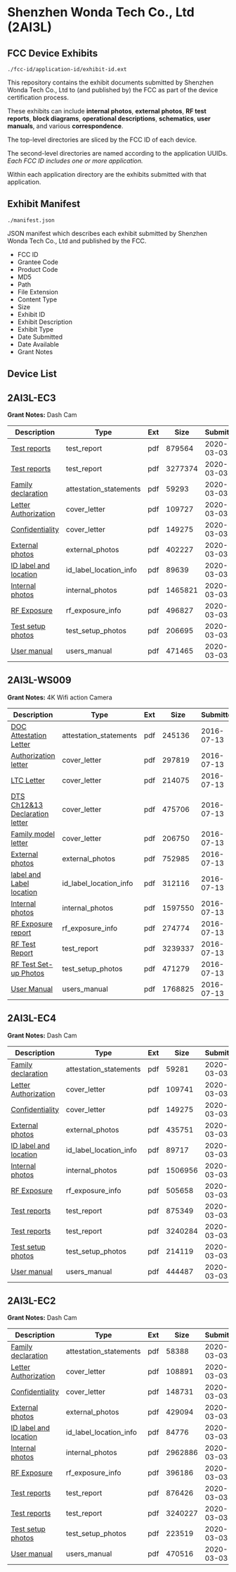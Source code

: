 # Shenzhen Wonda Tech Co., Ltd (2AI3L)
## FCC Device Exhibits

```
./fcc-id/application-id/exhibit-id.ext
```

This repository contains the exhibit documents submitted by Shenzhen Wonda Tech Co., Ltd to (and published by) the FCC as part of the device certification process.

These exhibits can include **internal photos**, **external photos**, **RF test reports**, **block diagrams**, **operational descriptions**, **schematics**, **user manuals**, and various **correspondence**.

The top-level directories are sliced by the FCC ID of each device.

The second-level directories are named according to the application UUIDs. *Each FCC ID includes one or more application.*

Within each application directory are the exhibits submitted with that application. 

## Exhibit Manifest

```
./manifest.json
```

JSON manifest which describes each exhibit submitted by Shenzhen Wonda Tech Co., Ltd and published by the FCC.

- FCC ID
- Grantee Code
- Product Code
- MD5
- Path
- File Extension
- Content Type
- Size
- Exhibit ID
- Exhibit Description
- Exhibit Type
- Date Submitted
- Date Available
- Grant Notes

## Device List
## 2AI3L-EC3
**Grant Notes:** Dash Cam

| Description | Type | Ext | Size | Submitted | Available |
| ----------- | ---- | --- | ---- | --------- | --------- |
| [Test reports](2AI3L-EC3/47e932117271a1b8ce020715e804de78/4635387.pdf) | test_report | pdf | 879564 | 2020-03-03 | 2020-03-03 |
| [Test reports](2AI3L-EC3/47e932117271a1b8ce020715e804de78/4635406.pdf) | test_report | pdf | 3277374 | 2020-03-03 | 2020-03-03 |
| [Family declaration](2AI3L-EC3/47e932117271a1b8ce020715e804de78/4635390.pdf) | attestation_statements | pdf | 59293 | 2020-03-03 | 2020-03-03 |
| [Letter Authorization](2AI3L-EC3/47e932117271a1b8ce020715e804de78/4635379.pdf) | cover_letter | pdf | 109727 | 2020-03-03 | 2020-03-03 |
| [Confidentiality](2AI3L-EC3/47e932117271a1b8ce020715e804de78/4635380.pdf) | cover_letter | pdf | 149275 | 2020-03-03 | 2020-03-03 |
| [External photos](2AI3L-EC3/47e932117271a1b8ce020715e804de78/4635381.pdf) | external_photos | pdf | 402227 | 2020-03-03 | 2020-03-03 |
| [ID label and location](2AI3L-EC3/47e932117271a1b8ce020715e804de78/4635383.pdf) | id_label_location_info | pdf | 89639 | 2020-03-03 | 2020-03-03 |
| [Internal photos](2AI3L-EC3/47e932117271a1b8ce020715e804de78/4635408.pdf) | internal_photos | pdf | 1465821 | 2020-03-03 | 2020-03-03 |
| [RF Exposure](2AI3L-EC3/47e932117271a1b8ce020715e804de78/4635391.pdf) | rf_exposure_info | pdf | 496827 | 2020-03-03 | 2020-03-03 |
| [Test setup photos](2AI3L-EC3/47e932117271a1b8ce020715e804de78/4635388.pdf) | test_setup_photos | pdf | 206695 | 2020-03-03 | 2020-03-03 |
| [User manual](2AI3L-EC3/47e932117271a1b8ce020715e804de78/4635389.pdf) | users_manual | pdf | 471465 | 2020-03-03 | 2020-03-03 |
## 2AI3L-WS009
**Grant Notes:** 4K Wifi action Camera

| Description | Type | Ext | Size | Submitted | Available |
| ----------- | ---- | --- | ---- | --------- | --------- |
| [DOC Attestation Letter](2AI3L-WS009/ea8b8864419532aaf6b80838b212e458/3060130.pdf) | attestation_statements | pdf | 245136 | 2016-07-13 | 2016-07-13 |
| [Authorization letter](2AI3L-WS009/ea8b8864419532aaf6b80838b212e458/3060132.pdf) | cover_letter | pdf | 297819 | 2016-07-13 | 2016-07-13 |
| [LTC Letter](2AI3L-WS009/ea8b8864419532aaf6b80838b212e458/3060133.pdf) | cover_letter | pdf | 214075 | 2016-07-13 | 2016-07-13 |
| [DTS Ch12&13 Declaration letter](2AI3L-WS009/ea8b8864419532aaf6b80838b212e458/3060134.pdf) | cover_letter | pdf | 475706 | 2016-07-13 | 2016-07-13 |
| [Family model letter](2AI3L-WS009/ea8b8864419532aaf6b80838b212e458/3060135.pdf) | cover_letter | pdf | 206750 | 2016-07-13 | 2016-07-13 |
| [External photos](2AI3L-WS009/ea8b8864419532aaf6b80838b212e458/3060136.pdf) | external_photos | pdf | 752985 | 2016-07-13 | 2016-07-13 |
| [label and Label location](2AI3L-WS009/ea8b8864419532aaf6b80838b212e458/3060137.pdf) | id_label_location_info | pdf | 312116 | 2016-07-13 | 2016-07-13 |
| [Internal photos](2AI3L-WS009/ea8b8864419532aaf6b80838b212e458/3060138.pdf) | internal_photos | pdf | 1597550 | 2016-07-13 | 2016-07-13 |
| [RF Exposure report](2AI3L-WS009/ea8b8864419532aaf6b80838b212e458/3060140.pdf) | rf_exposure_info | pdf | 274774 | 2016-07-13 | 2016-07-13 |
| [RF Test Report](2AI3L-WS009/ea8b8864419532aaf6b80838b212e458/3060143.pdf) | test_report | pdf | 3239337 | 2016-07-13 | 2016-07-13 |
| [RF Test Set-up Photos](2AI3L-WS009/ea8b8864419532aaf6b80838b212e458/3060144.pdf) | test_setup_photos | pdf | 471279 | 2016-07-13 | 2016-07-13 |
| [User Manual](2AI3L-WS009/ea8b8864419532aaf6b80838b212e458/3060142.pdf) | users_manual | pdf | 1768825 | 2016-07-13 | 2016-07-13 |
## 2AI3L-EC4
**Grant Notes:** Dash Cam

| Description | Type | Ext | Size | Submitted | Available |
| ----------- | ---- | --- | ---- | --------- | --------- |
| [Family declaration](2AI3L-EC4/0c3acabf1a79bfe3f47f6c7bef481a84/4635971.pdf) | attestation_statements | pdf | 59281 | 2020-03-03 | 2020-03-03 |
| [Letter Authorization](2AI3L-EC4/0c3acabf1a79bfe3f47f6c7bef481a84/4635960.pdf) | cover_letter | pdf | 109741 | 2020-03-03 | 2020-03-03 |
| [Confidentiality](2AI3L-EC4/0c3acabf1a79bfe3f47f6c7bef481a84/4635961.pdf) | cover_letter | pdf | 149275 | 2020-03-03 | 2020-03-03 |
| [External photos](2AI3L-EC4/0c3acabf1a79bfe3f47f6c7bef481a84/4635962.pdf) | external_photos | pdf | 435751 | 2020-03-03 | 2020-03-03 |
| [ID label and location](2AI3L-EC4/0c3acabf1a79bfe3f47f6c7bef481a84/4635964.pdf) | id_label_location_info | pdf | 89717 | 2020-03-03 | 2020-03-03 |
| [Internal photos](2AI3L-EC4/0c3acabf1a79bfe3f47f6c7bef481a84/4635963.pdf) | internal_photos | pdf | 1506956 | 2020-03-03 | 2020-03-03 |
| [RF Exposure](2AI3L-EC4/0c3acabf1a79bfe3f47f6c7bef481a84/4635972.pdf) | rf_exposure_info | pdf | 505658 | 2020-03-03 | 2020-03-03 |
| [Test reports](2AI3L-EC4/0c3acabf1a79bfe3f47f6c7bef481a84/4635968.pdf) | test_report | pdf | 875349 | 2020-03-03 | 2020-03-03 |
| [Test reports](2AI3L-EC4/0c3acabf1a79bfe3f47f6c7bef481a84/4635973.pdf) | test_report | pdf | 3240284 | 2020-03-03 | 2020-03-03 |
| [Test setup photos](2AI3L-EC4/0c3acabf1a79bfe3f47f6c7bef481a84/4635969.pdf) | test_setup_photos | pdf | 214119 | 2020-03-03 | 2020-03-03 |
| [User manual](2AI3L-EC4/0c3acabf1a79bfe3f47f6c7bef481a84/4635970.pdf) | users_manual | pdf | 444487 | 2020-03-03 | 2020-03-03 |
## 2AI3L-EC2
**Grant Notes:** Dash Cam

| Description | Type | Ext | Size | Submitted | Available |
| ----------- | ---- | --- | ---- | --------- | --------- |
| [Family declaration](2AI3L-EC2/29e9f5359032a77b7b1debb024f1427e/4635956.pdf) | attestation_statements | pdf | 58388 | 2020-03-03 | 2020-03-03 |
| [Letter Authorization](2AI3L-EC2/29e9f5359032a77b7b1debb024f1427e/4635945.pdf) | cover_letter | pdf | 108891 | 2020-03-03 | 2020-03-03 |
| [Confidentiality](2AI3L-EC2/29e9f5359032a77b7b1debb024f1427e/4635946.pdf) | cover_letter | pdf | 148731 | 2020-03-03 | 2020-03-03 |
| [External photos](2AI3L-EC2/29e9f5359032a77b7b1debb024f1427e/4635947.pdf) | external_photos | pdf | 429094 | 2020-03-03 | 2020-03-03 |
| [ID label and location](2AI3L-EC2/29e9f5359032a77b7b1debb024f1427e/4635949.pdf) | id_label_location_info | pdf | 84776 | 2020-03-03 | 2020-03-03 |
| [Internal photos](2AI3L-EC2/29e9f5359032a77b7b1debb024f1427e/4635948.pdf) | internal_photos | pdf | 2962886 | 2020-03-03 | 2020-03-03 |
| [RF Exposure](2AI3L-EC2/29e9f5359032a77b7b1debb024f1427e/4635957.pdf) | rf_exposure_info | pdf | 396186 | 2020-03-03 | 2020-03-03 |
| [Test reports](2AI3L-EC2/29e9f5359032a77b7b1debb024f1427e/4635953.pdf) | test_report | pdf | 876426 | 2020-03-03 | 2020-03-03 |
| [Test reports](2AI3L-EC2/29e9f5359032a77b7b1debb024f1427e/4635958.pdf) | test_report | pdf | 3240227 | 2020-03-03 | 2020-03-03 |
| [Test setup photos](2AI3L-EC2/29e9f5359032a77b7b1debb024f1427e/4635954.pdf) | test_setup_photos | pdf | 223519 | 2020-03-03 | 2020-03-03 |
| [User manual](2AI3L-EC2/29e9f5359032a77b7b1debb024f1427e/4635955.pdf) | users_manual | pdf | 470516 | 2020-03-03 | 2020-03-03 |
